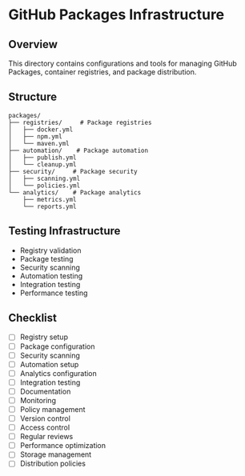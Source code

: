# GitHub Packages Infrastructure

## Overview
This directory contains configurations and tools for managing GitHub Packages, container registries, and package distribution.

## Structure
```
packages/
├── registries/     # Package registries
│   ├── docker.yml
│   ├── npm.yml
│   └── maven.yml
├── automation/    # Package automation
│   ├── publish.yml
│   └── cleanup.yml
├── security/     # Package security
│   ├── scanning.yml
│   └── policies.yml
└── analytics/    # Package analytics
    ├── metrics.yml
    └── reports.yml
```

## Testing Infrastructure
- Registry validation
- Package testing
- Security scanning
- Automation testing
- Integration testing
- Performance testing

## Checklist
- [ ] Registry setup
- [ ] Package configuration
- [ ] Security scanning
- [ ] Automation setup
- [ ] Analytics configuration
- [ ] Integration testing
- [ ] Documentation
- [ ] Monitoring
- [ ] Policy management
- [ ] Version control
- [ ] Access control
- [ ] Regular reviews
- [ ] Performance optimization
- [ ] Storage management
- [ ] Distribution policies
